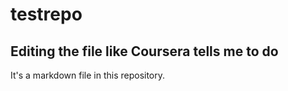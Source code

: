 # testrepo

## Editing the file like Coursera tells me to do

It's a markdown file in this repository. 
